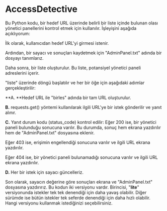 # AccessDetective
 
Bu Python kodu, bir hedef URL üzerinde belirli bir liste içinde bulunan olası yönetici panellerini kontrol etmek için kullanılır. İşleyişini aşağıda açıklıyorum:

İlk olarak, kullanıcıdan hedef URL'yi girmesi istenir.

Ardından, bir sayacı ve sonuçları kaydetmek için "AdminPanel.txt" adında bir dosyayı tanımlarız.

Daha sonra, bir liste oluşturulur. Bu liste, potansiyel yönetici paneli adreslerini içerir.

"liste" üzerinde döngü başlatılır ve her bir öğe için aşağıdaki adımlar gerçekleştirilir:

**A. **Hedef URL ile "birles" adında bir tam URL oluşturulur.

**B.** requests.get() yöntemi kullanılarak ilgili URL'ye bir istek gönderilir ve yanıt alınır.

**C.** Yanıt durum kodu (status_code) kontrol edilir:
Eğer 200 ise, bir yönetici paneli bulunduğu sonucuna varılır. Bu durumda, sonuç hem ekrana yazdırılır hem de "AdminPanel.txt" dosyasına eklenir.

Eğer 403 ise, erişimin engellendiği sonucuna varılır ve ilgili URL ekrana yazdırılır.

Eğer 404 ise, bir yönetici paneli bulunamadığı sonucuna varılır ve ilgili URL ekrana yazdırılır.

**D.** Her bir istek için sayacı güncelleriz.

Son olarak, sayacın değerine göre sonuçları ekrana ve "AdminPanel.txt" dosyasına yazdırırız.
Bu kodun iki versiyonu vardır. Birincisi, "**lite**" versiyonunda istekler tek tek denendiği için daha yavaş olabilir. Diğer sürümde ise bütün istekler tek seferde denendiği için daha hızlı olabilir. Hangi versiyonu kullanmak istediğinizi seçebilirsiniz.
